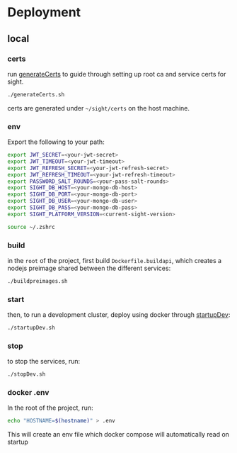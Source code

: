 # Deployment


## local

### certs

run [generateCerts](./generateCerts.sh) to guide through setting up root ca and service certs for sight.
```bash
./generateCerts.sh
```

certs are generated under `~/sight/certs` on the host machine.

### env

Export the following to your path:
```bash
export JWT_SECRET=<your-jwt-secret>
export JWT_TIMEOUT=<your-jwt-timeout>
export JWT_REFRESH_SECRET=<your-jwt-refresh-secret>
export JWT_REFRESH_TIMEOUT=<your-jwt-refresh-timeout>
export PASSWORD_SALT_ROUNDS=<your-pass-salt-rounds>
export SIGHT_DB_HOST=<your-mongo-db-host>
export SIGHT_DB_PORT=<your-mongo-db-port>
export SIGHT_DB_USER=<your-mongo-db-user>
export SIGHT_DB_PASS=<your-mongo-db-pass>
export SIGHT_PLATFORM_VERSION=<current-sight-version>

source ~/.zshrc
```

### build

in the `root` of the project, first build `Dockerfile.buildapi`, which creates a nodejs preimage shared between the different services:
```bash
./buildpreimages.sh
```

### start

then, to run a development cluster, deploy using docker through [startupDev](./startupDev.sh):
```bash
./startupDev.sh
```

### stop

to stop the services, run:
```bash
./stopDev.sh
```


### docker .env

In the root of the project, run:
```bash
echo "HOSTNAME=$(hostname)" > .env
```

This will create an env file which docker compose will automatically read on startup